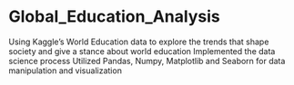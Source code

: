 # Global_Education_Analysis

Using Kaggle’s World Education data to explore the trends that shape society and give a stance about world education
Implemented the data science process
Utilized Pandas, Numpy, Matplotlib and Seaborn for data manipulation and visualization
